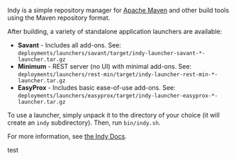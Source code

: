 Indy is a simple repository manager for [Apache Maven](http://maven.apache.org/) and other build tools using the Maven repository format.

After building, a variety of standalone application launchers are available:

* **Savant** - Includes all add-ons. See: `deployments/launchers/savant/target/indy-launcher-savant-*-launcher.tar.gz`
* **Minimum** - REST server (no UI) with minimal add-ons. See: `deployments/launchers/rest-min/target/indy-launcher-rest-min-*-launcher.tar.gz`
* **EasyProx** - Includes basic ease-of-use add-ons. See: `deployments/launchers/easyprox/target/indy-launcher-easyprox-*-launcher.tar.gz`

To use a launcher, simply unpack it to the directory of your choice (it will create an `indy` subdirectory). Then, run `bin/indy.sh`.

For more information, see [the Indy Docs](http://commonjava.github.io/indy/).

test
